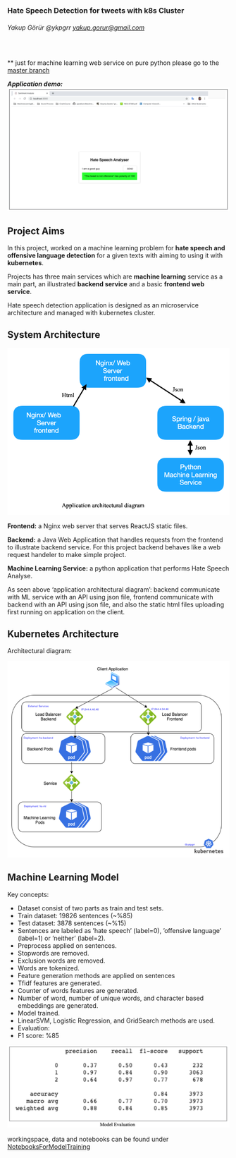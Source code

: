 ### Hate Speech Detection for tweets with k8s Cluster
###### Yakup Görür @ykpgrr yakup.gorur@gmail.com
<br />

** just for machine learning web service on pure python please go to the [master branch](https://github.com/ykpgrr/Hate-Speech-Detection/tree/master)

***Application demo:***
![application demo](docs/application_demo.png)
## Project Aims
In this project, worked on a machine learning problem for **hate speech and offensive language detection** for a given texts with aiming to using it with **kubernetes**. <br />

Projects has three main services which are **machine learning** service as a main part, an illustrated **backend service** and a basic **frontend web service**.<br />

Hate speech detection application is designed as an microservice architecture and managed with kubernetes cluster. <br />

## System Architecture

![system_architecture](docs/system_architecture.png)


**Frontend:** a Nginx web server that serves ReactJS static files. <br />

**Backend:** a Java Web Application that handles requests from the frontend to illustrate backend service. For this project backend behaves like a web request handeler to make simple project. <br />

**Machine Learning Service:** a python application that performs Hate Speech Analyse. <br />

 As seen above ‘application architectural diagram’: backend communicate with ML service with an API using json file,  frontend communicate with backend with an API using json file, and also  the static html files uploading first running on application on the client.


## Kubernetes Architecture
Architectural diagram:

![k8s_architecture](docs/k8s_architecture.png)

## Machine Learning Model
Key concepts: 
- Dataset consist of two parts as train and test sets.
 - Train dataset: 19826 sentences  (~%85)
 - Test dataset: 3878 sentences (~%15)
 - Sentences are labeled as ’hate speech’ (label=0), ’offensive language’ (label=1) or ’neither’ (label=2).
- Preprocess applied on sentences.
 - Stopwords are removed.
 - Exclusion words are removed.
 - Words are tokenized.
- Feature generation methods are applied on sentences
 - Tfidf features are generated.
 - Counter of words features are generated.
 - Number of word, number of unique words, and character based embeddings are generated.
- Model trained.
 - LinearSVM, Logistic Regression, and GridSearch methods are used.
- Evaluation:
 - F1 score: %85 <br />

![model_evaluation](docs/model_evaluation.png)

workingspace, data and notebooks can be found under [NotebooksForModelTraining](NotebooksForModelTraining/)
